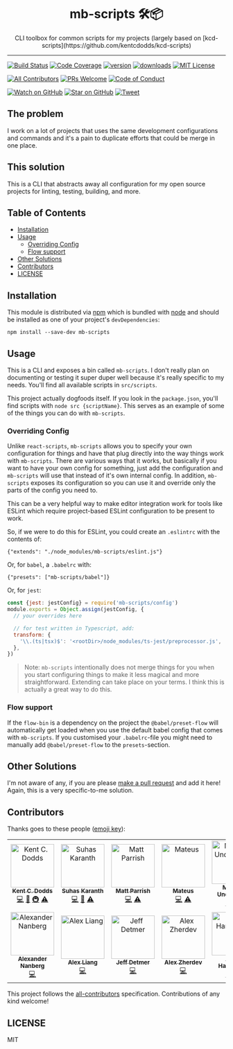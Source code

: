 <div align="center">
<h1>mb-scripts 🛠📦</h1>

<p>CLI toolbox for common scripts for my projects (largely based on [kcd-scripts](https://github.com/kentcdodds/kcd-scripts)</p>
</div>

<hr />

[![Build Status][build-badge]][build]
[![Code Coverage][coverage-badge]][coverage]
[![version][version-badge]][package]
[![downloads][downloads-badge]][npmcharts]
[![MIT License][license-badge]][license]

[![All Contributors](https://img.shields.io/badge/all_contributors-13-orange.svg?style=flat-square)](#contributors)
[![PRs Welcome][prs-badge]][prs]
[![Code of Conduct][coc-badge]][coc]

[![Watch on GitHub][github-watch-badge]][github-watch]
[![Star on GitHub][github-star-badge]][github-star]
[![Tweet][twitter-badge]][twitter]

## The problem

I work on a lot of projects that uses the same development configurations and commands and it's a pain to duplicate efforts that could be merge in one place.

## This solution

This is a CLI that abstracts away all configuration for my open source projects
for linting, testing, building, and more.

## Table of Contents

<!-- START doctoc generated TOC please keep comment here to allow auto update -->
<!-- DON'T EDIT THIS SECTION, INSTEAD RE-RUN doctoc TO UPDATE -->

- [Installation](#installation)
- [Usage](#usage)
  - [Overriding Config](#overriding-config)
  - [Flow support](#flow-support)
- [Other Solutions](#other-solutions)
- [Contributors](#contributors)
- [LICENSE](#license)

<!-- END doctoc generated TOC please keep comment here to allow auto update -->

## Installation

This module is distributed via [npm][npm] which is bundled with [node][node] and
should be installed as one of your project's `devDependencies`:

```
npm install --save-dev mb-scripts
```

## Usage

This is a CLI and exposes a bin called `mb-scripts`. I don't really plan on
documenting or testing it super duper well because it's really specific to my
needs. You'll find all available scripts in `src/scripts`.

This project actually dogfoods itself. If you look in the `package.json`, you'll
find scripts with `node src {scriptName}`. This serves as an example of some
of the things you can do with `mb-scripts`.

### Overriding Config

Unlike `react-scripts`, `mb-scripts` allows you to specify your own
configuration for things and have that plug directly into the way things work
with `mb-scripts`. There are various ways that it works, but basically if you
want to have your own config for something, just add the configuration and
`mb-scripts` will use that instead of it's own internal config. In addition,
`mb-scripts` exposes its configuration so you can use it and override only
the parts of the config you need to.

This can be a very helpful way to make editor integration work for tools like
ESLint which require project-based ESLint configuration to be present to work.

So, if we were to do this for ESLint, you could create an `.eslintrc` with the
contents of:

```
{"extends": "./node_modules/mb-scripts/eslint.js"}
```

Or, for `babel`, a `.babelrc` with:

```
{"presets": ["mb-scripts/babel"]}
```

Or, for `jest`:

```javascript
const {jest: jestConfig} = require('mb-scripts/config')
module.exports = Object.assign(jestConfig, {
  // your overrides here

  // for test written in Typescript, add:
  transform: {
    '\\.(ts|tsx)$': '<rootDir>/node_modules/ts-jest/preprocessor.js',
  },
})
```

> Note: `mb-scripts` intentionally does not merge things for you when you start
> configuring things to make it less magical and more straightforward. Extending
> can take place on your terms. I think this is actually a great way to do this.

### Flow support

If the `flow-bin` is a dependency on the project the `@babel/preset-flow` will automatically get loaded when you use the default babel config that comes with `mb-scripts`. If you customised your `.babelrc`-file you might need to manually add `@babel/preset-flow` to the `presets`-section.

## Other Solutions

I'm not aware of any, if you are please [make a pull request][prs] and add it
here! Again, this is a very specific-to-me solution.

## Contributors

Thanks goes to these people ([emoji key][emojis]):

<!-- ALL-CONTRIBUTORS-LIST:START - Do not remove or modify this section -->
<!-- prettier-ignore -->
<table><tr><td align="center"><a href="https://kentcdodds.com"><img src="https://avatars.githubusercontent.com/u/1500684?v=3" width="100px;" alt="Kent C. Dodds"/><br /><sub><b>Kent C. Dodds</b></sub></a><br /><a href="https://github.com/Berkmann18/mb-scripts/commits?author=kentcdodds" title="Code">💻</a> <a href="https://github.com/Berkmann18/mb-scripts/commits?author=kentcdodds" title="Documentation">📖</a> <a href="#infra-kentcdodds" title="Infrastructure (Hosting, Build-Tools, etc)">🚇</a> <a href="https://github.com/Berkmann18/mb-scripts/commits?author=kentcdodds" title="Tests">⚠️</a></td><td align="center"><a href="https://github.com/sudo-suhas"><img src="https://avatars2.githubusercontent.com/u/22251956?v=4" width="100px;" alt="Suhas Karanth"/><br /><sub><b>Suhas Karanth</b></sub></a><br /><a href="https://github.com/Berkmann18/mb-scripts/commits?author=sudo-suhas" title="Code">💻</a> <a href="https://github.com/Berkmann18/mb-scripts/issues?q=author%3Asudo-suhas" title="Bug reports">🐛</a> <a href="https://github.com/Berkmann18/mb-scripts/commits?author=sudo-suhas" title="Tests">⚠️</a></td><td align="center"><a href="https://github.com/pbomb"><img src="https://avatars0.githubusercontent.com/u/1402095?v=4" width="100px;" alt="Matt Parrish"/><br /><sub><b>Matt Parrish</b></sub></a><br /><a href="https://github.com/Berkmann18/mb-scripts/commits?author=pbomb" title="Code">💻</a> <a href="https://github.com/Berkmann18/mb-scripts/commits?author=pbomb" title="Tests">⚠️</a></td><td align="center"><a href="https://github.com/mateuscb"><img src="https://avatars3.githubusercontent.com/u/1319157?v=4" width="100px;" alt="Mateus"/><br /><sub><b>Mateus</b></sub></a><br /><a href="https://github.com/Berkmann18/mb-scripts/commits?author=mateuscb" title="Code">💻</a> <a href="https://github.com/Berkmann18/mb-scripts/commits?author=mateuscb" title="Tests">⚠️</a></td><td align="center"><a href="http://macklin.underdown.me"><img src="https://avatars1.githubusercontent.com/u/2344137?v=4" width="100px;" alt="Macklin Underdown"/><br /><sub><b>Macklin Underdown</b></sub></a><br /><a href="https://github.com/Berkmann18/mb-scripts/commits?author=macklinu" title="Code">💻</a> <a href="https://github.com/Berkmann18/mb-scripts/commits?author=macklinu" title="Tests">⚠️</a></td><td align="center"><a href="https://github.com/stereobooster"><img src="https://avatars2.githubusercontent.com/u/179534?v=4" width="100px;" alt="stereobooster"/><br /><sub><b>stereobooster</b></sub></a><br /><a href="https://github.com/Berkmann18/mb-scripts/commits?author=stereobooster" title="Code">💻</a> <a href="https://github.com/Berkmann18/mb-scripts/commits?author=stereobooster" title="Tests">⚠️</a></td><td align="center"><a href="http://dsds.io"><img src="https://avatars0.githubusercontent.com/u/410792?v=4" width="100px;" alt="Dony Sukardi"/><br /><sub><b>Dony Sukardi</b></sub></a><br /><a href="https://github.com/Berkmann18/mb-scripts/issues?q=author%3Adonysukardi" title="Bug reports">🐛</a> <a href="https://github.com/Berkmann18/mb-scripts/commits?author=donysukardi" title="Code">💻</a></td></tr><tr><td align="center"><a href="https://alexandernanberg.com"><img src="https://avatars3.githubusercontent.com/u/8997319?v=4" width="100px;" alt="Alexander Nanberg"/><br /><sub><b>Alexander Nanberg</b></sub></a><br /><a href="https://github.com/Berkmann18/mb-scripts/commits?author=alexandernanberg" title="Code">💻</a></td><td align="center"><a href="https://github.com/fobbyal"><img src="https://avatars2.githubusercontent.com/u/7818365?v=4" width="100px;" alt="Alex Liang"/><br /><sub><b>Alex Liang</b></sub></a><br /><a href="https://github.com/Berkmann18/mb-scripts/commits?author=fobbyal" title="Code">💻</a></td><td align="center"><a href="http://www.jeffdetmer.com"><img src="https://avatars1.githubusercontent.com/u/649578?v=4" width="100px;" alt="Jeff Detmer"/><br /><sub><b>Jeff Detmer</b></sub></a><br /><a href="https://github.com/Berkmann18/mb-scripts/commits?author=shellthor" title="Code">💻</a></td><td align="center"><a href="https://twitter.com/endymion_r"><img src="https://avatars3.githubusercontent.com/u/93752?v=4" width="100px;" alt="Alex Zherdev"/><br /><sub><b>Alex Zherdev</b></sub></a><br /><a href="https://github.com/Berkmann18/mb-scripts/commits?author=alexzherdev" title="Code">💻</a></td><td align="center"><a href="https://github.com/adamdharrington"><img src="https://avatars0.githubusercontent.com/u/5477801?v=4" width="100px;" alt="Adam Harrington"/><br /><sub><b>Adam Harrington</b></sub></a><br /><a href="https://github.com/Berkmann18/mb-scripts/commits?author=adamdharrington" title="Code">💻</a> <a href="https://github.com/Berkmann18/mb-scripts/commits?author=adamdharrington" title="Tests">⚠️</a></td><td align="center"><a href="http://maxcubing.wordpress.com"><img src="https://avatars0.githubusercontent.com/u/8260834?v=4" width="100px;" alt="Maximilian Berkmann"/><br /><sub><b>Maximilian Berkmann</b></sub></a><br /><a href="https://github.com/Berkmann18/mb-scripts/commits?author=Berkmann18" title="Code">💻</a> <a href="#maintenance-Berkmann18" title="Maintenance">🚧</a> <a href="#ideas-Berkmann18" title="Ideas, Planning, & Feedback">🤔</a> <a href="https://github.com/Berkmann18/mb-scripts/commits?author=Berkmann18" title="Documentation">📖</a> <a href="https://github.com/Berkmann18/mb-scripts/commits?author=Berkmann18" title="Tests">⚠️</a></td></tr></table>

<!-- ALL-CONTRIBUTORS-LIST:END -->

This project follows the [all-contributors][all-contributors] specification.
Contributions of any kind welcome!

## LICENSE

MIT

[npm]: https://www.npmjs.com/
[node]: https://nodejs.org
[build-badge]: https://img.shields.io/travis/Berkmann18/mb-scripts.svg?style=flat-square
[build]: https://travis-ci.org/Berkmann18/mb-scripts
[coverage-badge]: https://img.shields.io/codecov/c/github/Berkmann18/mb-scripts.svg?style=flat-square
[coverage]: https://codecov.io/github/Berkmann18/mb-scripts
[version-badge]: https://img.shields.io/npm/v/mb-scripts.svg?style=flat-square
[package]: https://www.npmjs.com/package/mb-scripts
[downloads-badge]: https://img.shields.io/npm/dm/mb-scripts.svg?style=flat-square
[npmcharts]: http://npmcharts.com/compare/mb-scripts
[license-badge]: https://img.shields.io/npm/l/mb-scripts.svg?style=flat-square
[license]: https://github.com/Berkmann18/mb-scripts/blob/master/LICENSE
[prs-badge]: https://img.shields.io/badge/PRs-welcome-brightgreen.svg?style=flat-square
[prs]: http://makeapullrequest.com
[donate-badge]: https://img.shields.io/badge/$-support-green.svg?style=flat-square
[coc-badge]: https://img.shields.io/badge/code%20of-conduct-ff69b4.svg?style=flat-square
[coc]: https://github.com/Berkmann18/mb-scripts/blob/master/other/CODE_OF_CONDUCT.md
[github-watch-badge]: https://img.shields.io/github/watchers/Berkmann18/mb-scripts.svg?style=social
[github-watch]: https://github.com/Berkmann18/mb-scripts/watchers
[github-star-badge]: https://img.shields.io/github/stars/Berkmann18/mb-scripts.svg?style=social
[github-star]: https://github.com/Berkmann18/mb-scripts/stargazers
[twitter]: https://twitter.com/intent/tweet?text=Check%20out%20mb-scripts!%20https://github.com/Berkmann18/mb-scripts%20%F0%9F%91%8D
[twitter-badge]: https://img.shields.io/twitter/url/https/github.com/Berkmann18/mb-scripts.svg?style=social
[emojis]: https://allcontributors.org/docs/en/emoji-key
[all-contributors]: https://github.com/all-contributors/all-contributors
